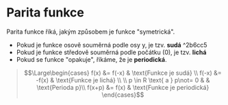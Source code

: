 # Parita funkce
Parita funkce říká, jakým způsobem je funkce "symetrická".

- Pokud je funkce osově souměrná podle osy y, je tzv. **sudá** ^2b6cc5
- Pokud je funkce středově souměrná podle počátku (0), je tzv. **lichá**
- Pokud se funkce "opakuje", říkáme, že je **periodická**.

>$$\Large\begin{cases}
>f(x) &= f(-x) & \text{Funkce je sudá} \\
>f(-x) &= -f(x) & \text{Funkce je lichá} \\ \\
>p \in R \text{ a } p\not= 0 & & \text{Perioda p}\\
>f(x+p) &= f(x) & \text{Funkce je periodická}
>\end{cases}$$